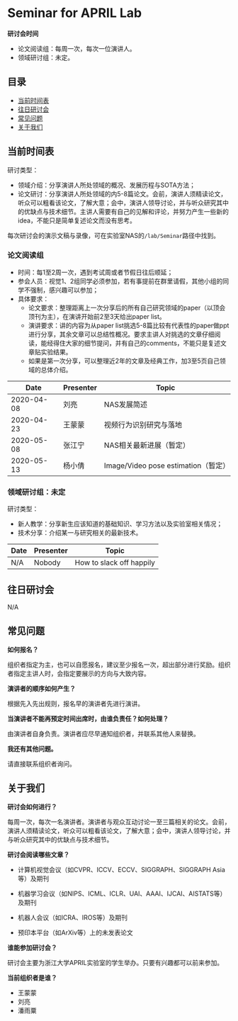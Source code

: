 # Seminar for APRIL Lab

**研讨会时间**

- 论文阅读组：每周一次，每次一位演讲人。
- 领域研讨组：未定。

## 目录

- [当前时间表](#当前时间表)
- [往日研讨会](#往日研讨会)
- [常见问题](#常见问题)
- [关于我们](#关于我们)

## 当前时间表

研讨类型：

- 领域介绍：分享演讲人所处领域的概况、发展历程与SOTA方法；
- 论文研讨：分享演讲人所处领域的内5-8篇论文。会前，演讲人须精读论文，听众可以粗看该论文，了解大意；会中，演讲人领导讨论，并与听众研究其中的优缺点与技术细节。主讲人需要有自己的见解和评论，并努力产生一些新的idea，不能只是简单复述论文而没有思考。

每次研讨会的演示文稿与录像，可在实验室NAS的`/lab/Seminar`路径中找到。

### 论文阅读组

- 时间：每1至2周一次，遇到考试周或者节假日往后顺延；
- 参会人员：视觉1、2组同学必须参加，若有事提前在群里请假，其他小组的同学不强制，感兴趣可以参加；
- 具体要求：
  - 论文要求：整理距离上一次分享后的所有自己研究领域的paper（以顶会顶刊为主），在演讲开始前2至3天给出paper list。
  - 演讲要求：讲的内容为从paper list挑选5-8篇比较有代表性的paper做ppt进行分享，其余文章可以总结性概况。要求主讲人对挑选的文章仔细阅读，能经得住大家的细节提问，并有自己的comments，不能只是复述文章贴实验结果。
  - 如果是第一次分享，可以整理近2年的文章及经典工作，加3至5页自己领域的总体介绍。

| Date       | Presenter | Topic                               |
| ---------- | --------- | ----------------------------------- |
| 2020-04-08 | 刘亮      | NAS发展简述                         |
| 2020-04-23 | 王蒙蒙    | 视频行为识别研究与落地              |
| 2020-05-08 | 张江宁    | NAS相关最新进展（暂定）             |
| 2020-05-13 | 杨小倩    | Image/Video pose estimation（暂定） |

### 领域研讨组：未定

研讨类型：

- 新人教学：分享新生应该知道的基础知识、学习方法以及实验室相关情况；
- 技术分享：介绍某一与研究相关的最新技术。

| Date | Presenter | Topic                    |
| ---- | --------- | ------------------------ |
| N/A  | Nobody    | How to slack off happily |

## 往日研讨会

N/A

## 常见问题

**如何报名？**

组织者指定为主，也可以自愿报名，建议至少报名一次，超出部分进行奖励。组织者指定主讲人时，会指定要展示的方向与大致内容。

**演讲者的顺序如何产生？**

根据先入先出规则，报名早的演讲者先进行演讲。

**当演讲者不能再预定时间出席时，由谁负责任？如何处理？**

由演讲者自身负责。演讲者应尽早通知组织者，并联系其他人来替换。

**我还有其他问题。**

请直接联系组织者询问。

## 关于我们

**研讨会如何进行？**

每周一次，每次一名演讲者。演讲者与观众互动讨论一至三篇相关的论文。会前，演讲人须精读论文，听众可以粗看该论文，了解大意；会中，演讲人领导讨论，并与听众研究其中的优缺点与技术细节。

**研讨会阅读哪些文章？**

- 计算机视觉会议（如CVPR、ICCV、ECCV、SIGGRAPH、SIGGRAPH Asia等）及期刊

- 机器学习会议（如NIPS、ICML、ICLR、UAI、AAAI、IJCAI、AISTATS等）及期刊
- 机器人会议（如ICRA、IROS等）及期刊
- 预印本平台（如ArXiv等）上的未发表论文

**谁能参加研讨会？**

研讨会主要为浙江大学APRIL实验室的学生举办。只要有兴趣都可以前来参加。

**当前组织者是谁？**

- 王蒙蒙
- 刘亮
- 潘雨粟

